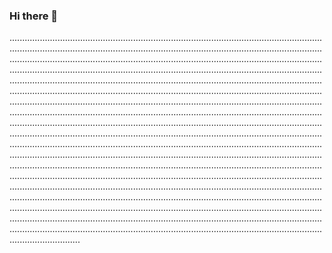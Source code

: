 ### Hi there 👋

................................................................................................................................................................................................................................................................................................................................................................................................................................................................................................................................................................................................................................................................................................................................................................................................................................................................................................................................................................................................................................................................................................................................................................................................................................................................................................................................................................................................................................................................................................................................................................................................................................................................................................................................................................................................................................................................................................................................................................................................................................................................................................................................................................................................................................................................................................................................................................................................................................................................................